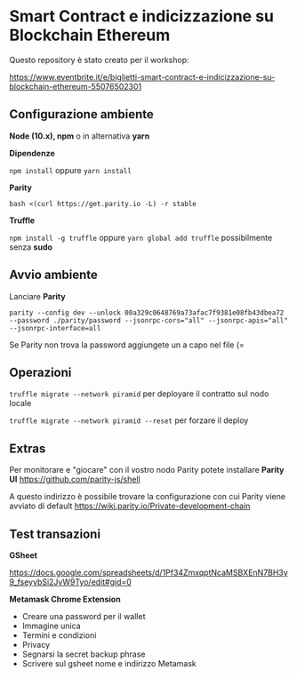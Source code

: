 # Smart Contract e indicizzazione su Blockchain Ethereum

Questo repository è stato creato per il workshop:

https://www.eventbrite.it/e/biglietti-smart-contract-e-indicizzazione-su-blockchain-ethereum-55076502301

## Configurazione ambiente

**Node (10.x), npm** o in alternativa **yarn**

**Dipendenze**

`npm install` oppure `yarn install`

**Parity**

`bash <(curl https://get.parity.io -L) -r stable`

**Truffle**

`npm install -g truffle` oppure `yarn global add truffle` possibilmente senza **sudo**


## Avvio ambiente

Lanciare **Parity**

`parity --config dev --unlock 00a329c0648769a73afac7f9381e08fb43dbea72 --password ./parity/password --jsonrpc-cors="all" --jsonrpc-apis="all" --jsonrpc-interface=all`

Se Parity non trova la password aggiungete un a capo nel file (=

## Operazioni

`truffle migrate --network piramid` per deployare il contratto sul nodo locale

`truffle migrate --network piramid --reset` per forzare il deploy

## Extras

Per monitorare e "giocare" con il vostro nodo Parity potete installare **Parity UI** https://github.com/parity-js/shell

A questo indirizzo è possibile trovare la configurazione con cui Parity viene avviato di default https://wiki.parity.io/Private-development-chain

## Test transazioni

**GSheet**

https://docs.google.com/spreadsheets/d/1Pf34ZmxqptNcaMSBXEnN7BH3y9_fseyybSi2JyW9Tyo/edit#gid=0

**Metamask Chrome Extension**

- Creare una password per il wallet
- Immagine unica
- Termini e condizioni
- Privacy
- Segnarsi la secret backup phrase
- Scrivere sul gsheet nome e indirizzo Metamask
